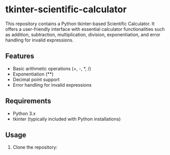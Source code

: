 # tkinter-scientific-calculator

This repository contains a Python tkinter-based Scientific Calculator. It offers a user-friendly interface with essential calculator functionalities such as addition, subtraction, multiplication, division, exponentiation, and error handling for invalid expressions.

## Features

- Basic arithmetic operations (+, -, *, /)
- Exponentiation (**)
- Decimal point support
- Error handling for invalid expressions

## Requirements

- Python 3.x
- tkinter (typically included with Python installations)

## Usage

1. Clone the repository:

